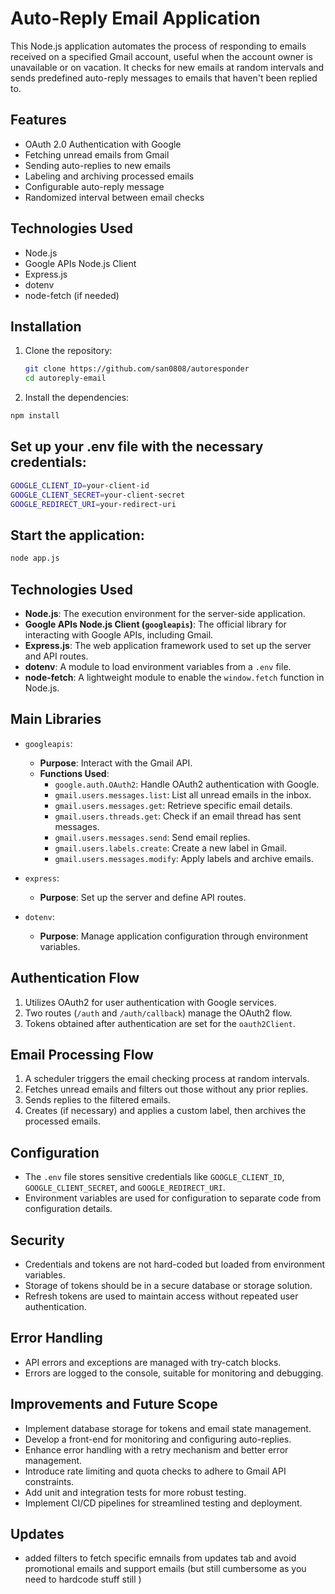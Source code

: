 # Auto-Reply Email Application

This Node.js application automates the process of responding to emails received on a specified Gmail account, useful when the account owner is unavailable or on vacation. It checks for new emails at random intervals and sends predefined auto-reply messages to emails that haven't been replied to.

## Features

- OAuth 2.0 Authentication with Google
- Fetching unread emails from Gmail
- Sending auto-replies to new emails
- Labeling and archiving processed emails
- Configurable auto-reply message
- Randomized interval between email checks

## Technologies Used

- Node.js
- Google APIs Node.js Client
- Express.js
- dotenv
- node-fetch (if needed)

## Installation

1. Clone the repository:
   ```sh
   git clone https://github.com/san0808/autoresponder
   cd autoreply-email
   ```
2. Install the dependencies:
```sh
npm install
```

## Set up your .env file with the necessary credentials:
```sh
GOOGLE_CLIENT_ID=your-client-id
GOOGLE_CLIENT_SECRET=your-client-secret
GOOGLE_REDIRECT_URI=your-redirect-uri
```

## Start the application:
```sh
node app.js
```

## Technologies Used

- **Node.js**: The execution environment for the server-side application.
- **Google APIs Node.js Client (`googleapis`)**: The official library for interacting with Google APIs, including Gmail.
- **Express.js**: The web application framework used to set up the server and API routes.
- **dotenv**: A module to load environment variables from a `.env` file.
- **node-fetch**: A lightweight module to enable the `window.fetch` function in Node.js.

## Main Libraries

- `googleapis`:
  - **Purpose**: Interact with the Gmail API.
  - **Functions Used**:
    - `google.auth.OAuth2`: Handle OAuth2 authentication with Google.
    - `gmail.users.messages.list`: List all unread emails in the inbox.
    - `gmail.users.messages.get`: Retrieve specific email details.
    - `gmail.users.threads.get`: Check if an email thread has sent messages.
    - `gmail.users.messages.send`: Send email replies.
    - `gmail.users.labels.create`: Create a new label in Gmail.
    - `gmail.users.messages.modify`: Apply labels and archive emails.

- `express`:
  - **Purpose**: Set up the server and define API routes.

- `dotenv`:
  - **Purpose**: Manage application configuration through environment variables.

## Authentication Flow

1. Utilizes OAuth2 for user authentication with Google services.
2. Two routes (`/auth` and `/auth/callback`) manage the OAuth2 flow.
3. Tokens obtained after authentication are set for the `oauth2Client`.

## Email Processing Flow

1. A scheduler triggers the email checking process at random intervals.
2. Fetches unread emails and filters out those without any prior replies.
3. Sends replies to the filtered emails.
4. Creates (if necessary) and applies a custom label, then archives the processed emails.

## Configuration

- The `.env` file stores sensitive credentials like `GOOGLE_CLIENT_ID`, `GOOGLE_CLIENT_SECRET`, and `GOOGLE_REDIRECT_URI`.
- Environment variables are used for configuration to separate code from configuration details.

## Security

- Credentials and tokens are not hard-coded but loaded from environment variables.
- Storage of tokens should be in a secure database or storage solution.
- Refresh tokens are used to maintain access without repeated user authentication.

## Error Handling

- API errors and exceptions are managed with try-catch blocks.
- Errors are logged to the console, suitable for monitoring and debugging.

## Improvements and Future Scope

- Implement database storage for tokens and email state management.
- Develop a front-end for monitoring and configuring auto-replies.
- Enhance error handling with a retry mechanism and better error management.
- Introduce rate limiting and quota checks to adhere to Gmail API constraints.
- Add unit and integration tests for more robust testing.
- Implement CI/CD pipelines for streamlined testing and deployment.

## Updates
- added filters to fetch specific emnails from updates tab and avoid promotional emails and support emails (but still cumbersome as you need to hardcode stuff still )
